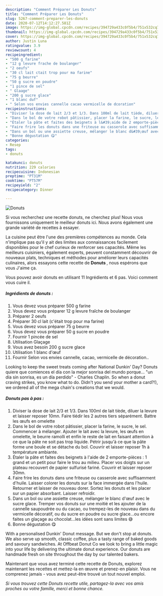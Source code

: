 ```yaml
---
description: "Comment Préparer Les Donuts"
title: "Comment Préparer Les Donuts"
slug: 5267-comment-preparer-les-donuts
date: 2020-07-12T14:12:27.581Z
image: https://img-global.cpcdn.com/recipes/394729a433c0f5b4/751x532cq70/donuts-photo-principale-de-la-recette.jpg
thumbnail: https://img-global.cpcdn.com/recipes/394729a433c0f5b4/751x532cq70/donuts-photo-principale-de-la-recette.jpg
cover: https://img-global.cpcdn.com/recipes/394729a433c0f5b4/751x532cq70/donuts-photo-principale-de-la-recette.jpg
author: Justin Luna
ratingvalue: 3.9
reviewcount: 4
recipeingredient:
- "500 g farine"
- "12 g levure frache de boulanger"
- "2 oeufs"
- "30 cl lait ctait trop pour ma farine"
- "75 g beurre"
- "50 g sucre en poudre"
- "1 pince de sel"
- " Glaage"
- "200 g sucre glace"
- "1 blanc duf"
- " Selon vos envies cannelle cacao vermicelle de dcoration"
recipeinstructions:
- "Diviser la dose de lait 2/3 et 1/3. Dans 100ml de lait tiède, diluer la levure et laisser reposer 10mn. Faire tiédir les 2 autres tiers séparément. Battre les œufs en omelette"
- "Dans le bol de votre robot pâtissier, placer la farine, le sucre, le sel. Commencer à mélanger. Ajouter le lait avec la levure, les œufs en omelette, le beurre ramolli et enfin le reste de lait en faisant attention à ce que la pâte ne soit pas trop liquide. Pétrir jusqu&#39;à ce que la pâte forme une boule et se détache du bol. Couvrir et laisser reposer 1h à température ambiante."
- "Étaler la pâte et faites des beignets à l&#39;aide de 2 emporte-pièces : 1 grand et un petit pour faire le trou au milieu. Placer vos doigts sur un plateau recouvert de papier sulfurisé fariné. Couvrir et laisser reposer 30mn."
- "Faire frire les donuts dans une friteuse ou casserole avec suffisamment d&#39;huile. Laisser colorer les donuts sur la face immergée dans l&#39;huile. Retourner et laisser de nouveau dorer. Sortez les donuts et les placer sur un papier absorbant. Laisser refroidir."
- "Dans un bol ou une assiette creuse, mélanger le blanc d&#39;œuf avec le sucre glace. Tremper vos donuts sur une moitié et les ajouter de la cannelle saupoudrée ou du cacao, ou trempez-les de nouveau dans du vermicelle décoratif, ou du sucre en poudre ou sucre glace...ou encore faites un glaçage au chocolat...les idées sont sans limites 😅"
- "Bonne dégustation 😋"
categories:
- Resep
tags:
- donuts

katakunci: donuts 
nutrition: 229 calories
recipecuisine: Indonesian
preptime: "PT31M"
cooktime: "PT57M"
recipeyield: "2"
recipecategory: Dinner

---
```



![Donuts](https://img-global.cpcdn.com/recipes/394729a433c0f5b4/751x532cq70/donuts-photo-principale-de-la-recette.jpg)

Si vous recherchez une recette donuts, ne cherchez plus! Nous vous fournissons uniquement le meilleur donuts ici. Nous avons également une grande variété de recettes à essayer.

La cuisine peut être l'une des premières compétences au monde. Cela n'implique pas qu'il y ait des limites aux connaissances facilement disponibles pour le chef curieux de renforcer ses capacités. Même les meilleurs cuisiniers, également experts, peuvent constamment découvrir de nouveaux plats, techniques et méthodes pour améliorer leurs capacités culinaires, alors essayons cette recette de <strong> Donuts </strong>, nous espérons que vous J'aime ça.

<!--inarticleads1-->

Vous pouvez avoir donuts en utilisant 11 Ingrédients et 6 pas. Voici comment vous cuire il.

##### Ingrédients de donuts :

1. Vous devez vous préparer 500 g farine
1. Vous devez vous préparer 12 g levure fraîche de boulanger
1. Préparer 2 oeufs
1. Préparer 30 cl lait (c&#39;était trop pour ma farine)
1. Vous devez vous préparer 75 g beurre
1. Vous devez vous préparer 50 g sucre en poudre
1. Fournir 1 pincée de sel
1. Utilisation  Glaçage
1. Vous avez besoin 200 g sucre glace
1. Utilisation 1 blanc d&#39;œuf
1. Fournir  Selon vos envies cannelle, cacao, vermicelle de décoration..


Looking to keep the sweet treats coming after National Dunkin&#39; Day? Donuts quiere que comiences el día con la mejor sonrisa del mundo porque… &#34;un día sin sonrisa, es un día perdido&#34; - Charles Chaplin. So when a donut craving strikes, you know what to do. Didn&#39;t you send your mother a card?!), we ordered all of the mega chain&#39;s creations that we would. 

<!--inarticleads2-->

##### Donuts pas à pas :

1. Diviser la dose de lait 2/3 et 1/3. Dans 100ml de lait tiède, diluer la levure et laisser reposer 10mn. Faire tiédir les 2 autres tiers séparément. Battre les œufs en omelette
1. Dans le bol de votre robot pâtissier, placer la farine, le sucre, le sel. Commencer à mélanger. Ajouter le lait avec la levure, les œufs en omelette, le beurre ramolli et enfin le reste de lait en faisant attention à ce que la pâte ne soit pas trop liquide. Pétrir jusqu&#39;à ce que la pâte forme une boule et se détache du bol. Couvrir et laisser reposer 1h à température ambiante.
1. Étaler la pâte et faites des beignets à l&#39;aide de 2 emporte-pièces : 1 grand et un petit pour faire le trou au milieu. Placer vos doigts sur un plateau recouvert de papier sulfurisé fariné. Couvrir et laisser reposer 30mn.
1. Faire frire les donuts dans une friteuse ou casserole avec suffisamment d&#39;huile. Laisser colorer les donuts sur la face immergée dans l&#39;huile. Retourner et laisser de nouveau dorer. Sortez les donuts et les placer sur un papier absorbant. Laisser refroidir.
1. Dans un bol ou une assiette creuse, mélanger le blanc d&#39;œuf avec le sucre glace. Tremper vos donuts sur une moitié et les ajouter de la cannelle saupoudrée ou du cacao, ou trempez-les de nouveau dans du vermicelle décoratif, ou du sucre en poudre ou sucre glace...ou encore faites un glaçage au chocolat...les idées sont sans limites 😅
1. Bonne dégustation 😋


With a personalised Dunkin&#39; Donut message. But we don&#39;t stop at donuts. We also serve up smooth, classic coffee, plus a tasty range of baked goods and savoury sandwiches. At Offbeat Donut Co we look to bring a little magic into your life by delivering the ultimate donut experience. Our donuts are handmade fresh on site throughout the day by our talented bakers. 

<!--inarticleads1-->

<p>
Maintenant que vous avez terminé cette recette de Donuts, explorez maintenant les recettes et mettez-la en œuvre et prenez-en plaisir. Vous ne comprenez jamais - vous avez peut-être trouvé un tout nouvel emploi.
</p>

<p>
<i>Si vous trouvez cette Donuts recette utile, partagez-la avec vos amis proches ou votre famille, merci et bonne chance.</i>
</p>
